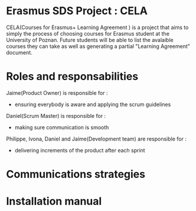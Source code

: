 # Erasmus SDS Project : CELA

CELA(Courses for Erasmus+ Learning Agreement ) is a project that aims to simply the process of choosing courses for Erasmus student at the University of Poznan.
Future students will be able to list the avalaible courses they can take as well as generating a partial "Learning Agreement" document.

# Roles and responsabilities

Jaime(Product Owner) is responsible for :
  - ensuring everybody is aware and applying the scrum guidelines

Daniel(Scrum Master) is responsible for :
  - making sure communication is smooth

Philippe, Ivona, Daniel and Jaime(Development team) are responsible for :
  - delivering increments of the product after each sprint


# Communications strategies

# Installation manual
